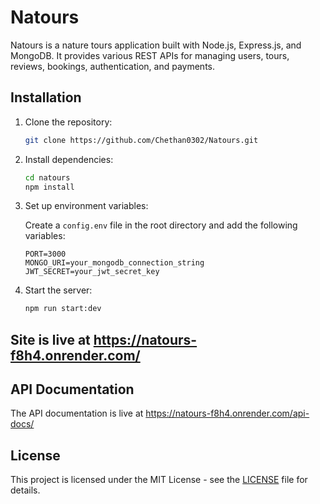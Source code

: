 # Natours

Natours is a nature tours application built with Node.js, Express.js, and MongoDB. It provides various REST APIs for managing users, tours, reviews, bookings, authentication, and payments.

## Installation

1. Clone the repository:

   ```bash
   git clone https://github.com/Chethan0302/Natours.git
   ```

2. Install dependencies:

   ```bash
   cd natours
   npm install
   ```

3. Set up environment variables:

   Create a `config.env` file in the root directory and add the following variables:

   ```plaintext
   PORT=3000
   MONGO_URI=your_mongodb_connection_string
   JWT_SECRET=your_jwt_secret_key
   ```

4. Start the server:

   ```bash
   npm run start:dev
   ```

## Site is live at https://natours-f8h4.onrender.com/

## API Documentation

The API documentation is live at https://natours-f8h4.onrender.com/api-docs/

## License

This project is licensed under the MIT License - see the [LICENSE](LICENSE) file for details.
